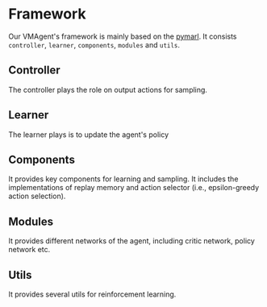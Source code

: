 # Framework 
Our VMAgent's framework is mainly based on the [pymarl](https://github.com/oxwhirl/pymarl).
It consists `controller`, `learner`, `components`, `modules` and `utils`.

## Controller
The controller plays the role on output actions for sampling.

## Learner 
The learner plays is to update the agent's policy 

## Components
It provides key components for learning and sampling.
It includes the implementations of replay memory and action selector (i.e., epsilon-greedy action selection).

## Modules
It provides different networks of the agent, including critic network, policy network etc.

## Utils
It provides several utils for reinforcement learning.